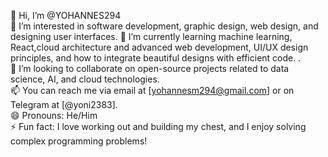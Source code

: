 👋 Hi, I’m @YOHANNES294  
👀 I’m interested in software development, graphic design, web design, and designing user interfaces.
🌱 I’m currently learning machine learning, React,cloud architecture and advanced web development,
    UI/UX design principles, and how to integrate beautiful designs with efficient code. .  
💞️ I’m looking to collaborate on open-source projects related to data science, AI, and cloud technologies.  
📫 You can reach me via email at [yohannesm294@gmail.com] or on Telegram at [@yoni2383].  
😄 Pronouns: He/Him  
⚡ Fun fact: I love working out and building my chest, and I enjoy solving complex programming problems!

<!---  
YOHANNES294/YOHANNES294 is a ✨ special ✨ repository because its `README.md` (this file) appears on your GitHub profile.  
You can click the Preview link to take a look at your changes.  
--->
